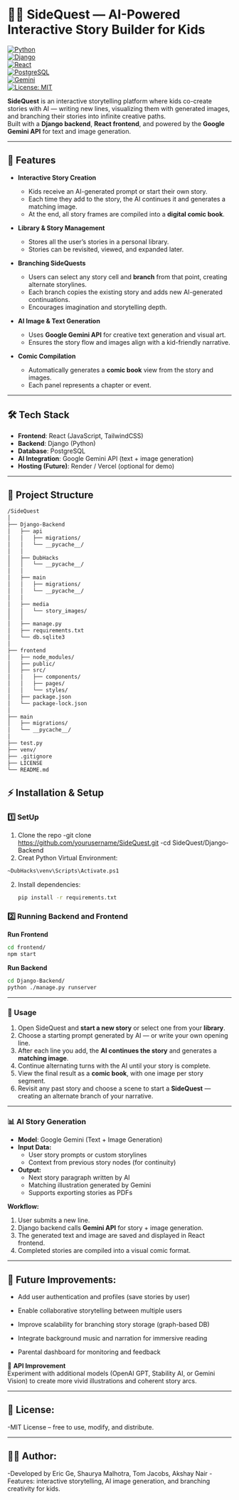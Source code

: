 # 🧙‍♂️ SideQuest — AI-Powered Interactive Story Builder for Kids

[![Python](https://img.shields.io/badge/Python-3.10-blue?logo=python)](https://www.python.org/)  
[![Django](https://img.shields.io/badge/Django-Backend-darkgreen?logo=django)](https://www.djangoproject.com/)  
[![React](https://img.shields.io/badge/React-Frontend-blue?logo=react)](https://react.dev/)  
[![PostgreSQL](https://img.shields.io/badge/PostgreSQL-Database-lightblue?logo=postgresql)](https://www.postgresql.org/)  
[![Gemini](https://img.shields.io/badge/Google%20Gemini-AI-orange?logo=google)](https://ai.google.dev/gemini-api)  
[![License: MIT](https://img.shields.io/badge/License-MIT-yellow.svg)](LICENSE)

**SideQuest** is an interactive storytelling platform where kids co-create stories with AI — writing new lines, visualizing them with generated images, and branching their stories into infinite creative paths.  
Built with a **Django backend**, **React frontend**, and powered by the **Google Gemini API** for text and image generation.

---

## 📌 Features

- **Interactive Story Creation**
  - Kids receive an AI-generated prompt or start their own story.
  - Each time they add to the story, the AI continues it and generates a matching image.
  - At the end, all story frames are compiled into a **digital comic book**.

- **Library & Story Management**
  - Stores all the user’s stories in a personal library.
  - Stories can be revisited, viewed, and expanded later.

- **Branching SideQuests**
  - Users can select any story cell and **branch** from that point, creating alternate storylines.
  - Each branch copies the existing story and adds new AI-generated continuations.
  - Encourages imagination and storytelling depth.

- **AI Image & Text Generation**
  - Uses **Google Gemini API** for creative text generation and visual art.
  - Ensures the story flow and images align with a kid-friendly narrative.

- **Comic Compilation**
  - Automatically generates a **comic book** view from the story and images.
  - Each panel represents a chapter or event.

---

## 🛠 Tech Stack

- **Frontend**: React (JavaScript, TailwindCSS)  
- **Backend**: Django (Python)  
- **Database**: PostgreSQL  
- **AI Integration**: Google Gemini API (text + image generation)  
- **Hosting (Future)**: Render / Vercel (optional for demo)  

---

## 📂 Project Structure

```bash
/SideQuest
│
├── Django-Backend
│   ├── api
│   │   ├── migrations/
│   │   └── __pycache__/
│   │
│   ├── DubHacks
│   │   └── __pycache__/
│   │
│   ├── main
│   │   ├── migrations/
│   │   └── __pycache__/
│   │
│   ├── media
│   │   └── story_images/
│   │
│   ├── manage.py
│   ├── requirements.txt
│   └── db.sqlite3
│
├── frontend
│   ├── node_modules/
│   ├── public/
│   ├── src/
│   │   ├── components/
│   │   ├── pages/
│   │   └── styles/
│   ├── package.json
│   └── package-lock.json
│
├── main
│   ├── migrations/
│   └── __pycache__/
│
├── test.py
├── venv/
├── .gitignore
├── LICENSE
└── README.md
```



## ⚡ Installation & Setup

### 1️⃣ SetUp
1. Clone the repo
  -git clone https://github.com/yourusername/SideQuest.git
  -cd SideQuest/Django-Backend
2. Creat Python Virtual Environment:
  ```bash
  ~DubHacks\venv\Scripts\Activate.ps1
  ```

2. Install dependencies:
   ```bash
   pip install -r requirements.txt
   ```

### 2️⃣ Running Backend and Frontend
**Run Frontend**
```bash
cd frontend/
npm start
```

**Run Backend**
```bash
cd Django-Backend/
python ./manage.py runserver
```

---

### 🔑 Usage
1. Open SideQuest and **start a new story** or select one from your **library**.  
2. Choose a starting prompt generated by AI — or write your own opening line.  
3. After each line you add, the **AI continues the story** and generates a **matching image**.  
4. Continue alternating turns with the AI until your story is complete.  
5. View the final result as a **comic book**, with one image per story segment.  
6. Revisit any past story and choose a scene to start a **SideQuest** — creating an alternate branch of your narrative.


---
### 📊 AI Story Generation

- **Model**: Google Gemini (Text + Image Generation)
- **Input Data:**
  - User story prompts or custom storylines  
  - Context from previous story nodes (for continuity)
- **Output:**
  - Next story paragraph written by AI  
  - Matching illustration generated by Gemini
  - Supports exporting stories as PDFs  

**Workflow:**
1. User submits a new line.  
2. Django backend calls **Gemini API** for story + image generation.  
3. The generated text and image are saved and displayed in React frontend.  
4. Completed stories are compiled into a visual comic format. 
---

## 🚀 Future Improvements:

- Add user authentication and profiles (save stories by user)  
- Enable collaborative storytelling between multiple users  

- Improve scalability for branching story storage (graph-based DB)  
- Integrate background music and narration for immersive reading  
- Parental dashboard for monitoring and feedback  



🔑 **API Improvement**  
Experiment with additional models (OpenAI GPT, Stability AI, or Gemini Vision) to create more vivid illustrations and coherent story arcs.

---

## 📜 License:
-MIT License – free to use, modify, and distribute.

---

## 👨‍💻 Author:
-Developed by Eric Ge, Shaurya Malhotra, Tom Jacobs, Akshay Nair
-Features: interactive storytelling, AI image generation, and branching creativity for kids.

